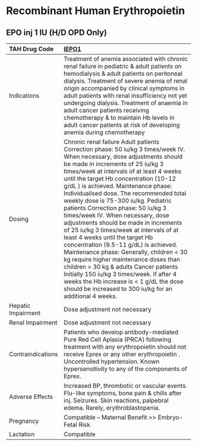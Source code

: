 # Recombinant Human Erythropoietin

## EPO inj 1 IU (H/D OPD Only)

| TAH Drug Code      | [IEPO1](https://www.tahsda.org.tw/drugs/hissearch.php?drug_code=IEPO1)                                                                                                                                                                                                                                                                                                                                                                                                                                                                                                                                                                                                                                                                                                                                                                                                                                  |
|:-------------------|:--------------------------------------------------------------------------------------------------------------------------------------------------------------------------------------------------------------------------------------------------------------------------------------------------------------------------------------------------------------------------------------------------------------------------------------------------------------------------------------------------------------------------------------------------------------------------------------------------------------------------------------------------------------------------------------------------------------------------------------------------------------------------------------------------------------------------------------------------------------------------------------------------------|
| Indications        | Treatment of anemia associated with chronic renal failure in pediatric & adult patients on hemodialysis & adult patients on peritoneal dialysis. Treatment of severe anemia of renal origin accompanied by clinical symptoms in adult patients with renal insufficiency not yet undergoing dialysis. Treatment of anaemia in adult cancer patients receiving chemotherapy & to maintain Hb levels in adult cancer patients at risk of developing anemia during chemotherapy                                                                                                                                                                                                                                                                                                                                                                                                                             |
| Dosing             | Chronic renal failure Adult patients Correction phase: 50 iu/kg 3 times/week IV. When necessary, dose adjustments should be made in increments of 25 iu/kg 3 times/week at intervals of at least 4 weeks until the target Hb concentration (10-12 g/dL ) is achieved. Maintenance phase: Individualised dose. The recommended total weekly dose is 75-300 iu/kg. Pediatric patients Correction phase: 50 iu/kg 3 times/week IV. When necessary, dose adjustments should be made in increments of 25 iu/kg 3 times/week at intervals of at least 4 weeks until the target Hb concentration (9.5-11 g/dL) is achieved. Maintenance phase: Generally, children < 30 kg require higher maintenance doses than children > 30 kg & adults Cancer patients Initially 150 iu/kg 3 times/week. If after 4 weeks the Hb increase is < 1 g/dL the dose should be increased to 300 iu/kg for an additional 4 weeks. |
| Hepatic Impairment | Dose adjustment not necessary                                                                                                                                                                                                                                                                                                                                                                                                                                                                                                                                                                                                                                                                                                                                                                                                                                                                           |
| Renal Impairment   | Dose adjustment not necessary                                                                                                                                                                                                                                                                                                                                                                                                                                                                                                                                                                                                                                                                                                                                                                                                                                                                           |
| Contraindications  | Patients who develop antibody-mediated Pure Red Cell Aplasia (PRCA) following treatment with any erythropoietin should not receive Eprex or any other erythropoietin . Uncontrolled hypertension. Known hypersensitivity to any of the components of Eprex.                                                                                                                                                                                                                                                                                                                                                                                                                                                                                                                                                                                                                                             |
| Adverse Effects    | Increased BP, thrombotic or vascular events. Flu-like symptoms, bone pain & chills after inj. Seizures. Skin reactions, palpebral edema. Rarely, erythroblastopenia.                                                                                                                                                                                                                                                                                                                                                                                                                                                                                                                                                                                                                                                                                                                                    |
| Pregnancy          | Compatible – Maternal Benefit >> Embryo-Fetal Risk                                                                                                                                                                                                                                                                                                                                                                                                                                                                                                                                                                                                                                                                                                                                                                                                                                                      |
| Lactation          | Compatible                                                                                                                                                                                                                                                                                                                                                                                                                                                                                                                                                                                                                                                                                                                                                                                                                                                                                              |

